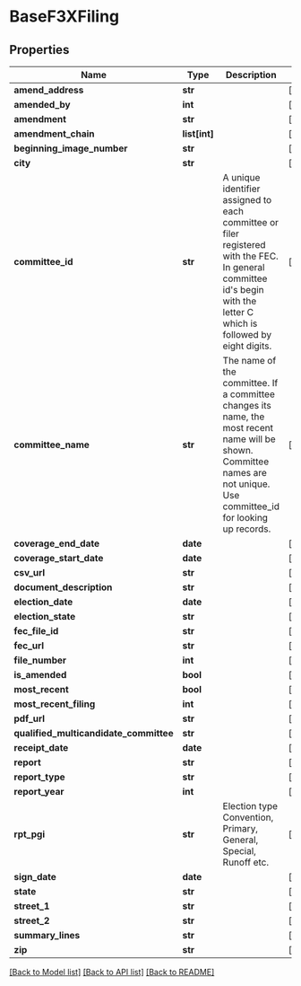 # BaseF3XFiling

## Properties
Name | Type | Description | Notes
------------ | ------------- | ------------- | -------------
**amend_address** | **str** |  | [optional] 
**amended_by** | **int** |  | [optional] 
**amendment** | **str** |  | [optional] 
**amendment_chain** | **list[int]** |  | [optional] 
**beginning_image_number** | **str** |  | [optional] 
**city** | **str** |  | [optional] 
**committee_id** | **str** |  A unique identifier assigned to each committee or filer registered with the FEC. In general committee id&#39;s begin with the letter C which is followed by eight digits.  | [optional] 
**committee_name** | **str** | The name of the committee. If a committee changes its name,     the most recent name will be shown. Committee names are not unique. Use committee_id     for looking up records. | [optional] 
**coverage_end_date** | **date** |  | [optional] 
**coverage_start_date** | **date** |  | [optional] 
**csv_url** | **str** |  | [optional] 
**document_description** | **str** |  | [optional] 
**election_date** | **date** |  | [optional] 
**election_state** | **str** |  | [optional] 
**fec_file_id** | **str** |  | [optional] 
**fec_url** | **str** |  | [optional] 
**file_number** | **int** |  | [optional] 
**is_amended** | **bool** |  | [optional] 
**most_recent** | **bool** |  | [optional] 
**most_recent_filing** | **int** |  | [optional] 
**pdf_url** | **str** |  | [optional] 
**qualified_multicandidate_committee** | **str** |  | [optional] 
**receipt_date** | **date** |  | [optional] 
**report** | **str** |  | [optional] 
**report_type** | **str** |  | [optional] 
**report_year** | **int** |  | [optional] 
**rpt_pgi** | **str** | Election type  Convention, Primary, General, Special, Runoff etc.  | [optional] 
**sign_date** | **date** |  | [optional] 
**state** | **str** |  | [optional] 
**street_1** | **str** |  | [optional] 
**street_2** | **str** |  | [optional] 
**summary_lines** | **str** |  | [optional] 
**zip** | **str** |  | [optional] 

[[Back to Model list]](../README.md#documentation-for-models) [[Back to API list]](../README.md#documentation-for-api-endpoints) [[Back to README]](../README.md)


